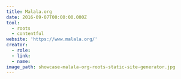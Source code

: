```yaml
---
title: Malala.org
date: 2016-09-07T00:00:00.000Z
tool:
  - roots
  - contentful
website: 'https://www.malala.org/'
creator:
  - role:
  - link:
  - name:
image_path: showcase-malala-org-roots-static-site-generator.jpg
---
```



